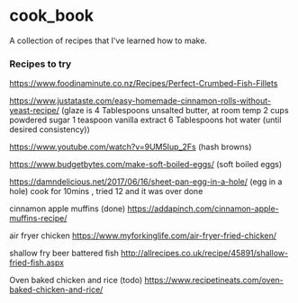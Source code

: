 # cook_book

A collection of recipes that I've learned how to make.

### Recipes to try

https://www.foodinaminute.co.nz/Recipes/Perfect-Crumbed-Fish-Fillets

https://www.justataste.com/easy-homemade-cinnamon-rolls-without-yeast-recipe/ (glaze is 4 Tablespoons unsalted butter, at room temp
2 cups powdered sugar
1 teaspoon vanilla extract
6 Tablespoons hot water (until desired consistency))

https://www.youtube.com/watch?v=9UM5Iup_2Fs (hash browns)

https://www.budgetbytes.com/make-soft-boiled-eggs/ (soft boiled eggs)

https://damndelicious.net/2017/06/16/sheet-pan-egg-in-a-hole/ (egg in a hole) cook for 10mins , tried 12 and it was over done

cinnamon apple muffins (done)
https://addapinch.com/cinnamon-apple-muffins-recipe/

air fryer chicken
https://www.myforkinglife.com/air-fryer-fried-chicken/

shallow fry beer battered fish
http://allrecipes.co.uk/recipe/45891/shallow-fried-fish.aspx

Oven baked chicken and rice (todo)
https://www.recipetineats.com/oven-baked-chicken-and-rice/
